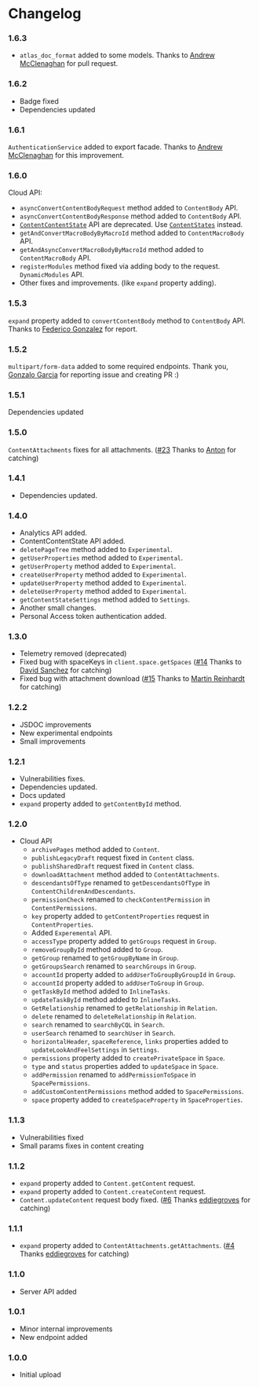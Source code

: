 # Changelog

### 1.6.3

- `atlas_doc_format` added to some models. Thanks to [Andrew McClenaghan](https://github.com/andymac4182) for pull request.

### 1.6.2

- Badge fixed
- Dependencies updated

### 1.6.1

`AuthenticationService` added to export facade. Thanks to [Andrew McClenaghan](https://github.com/andymac4182) for this improvement.

### 1.6.0

Cloud API:
  - `asyncConvertContentBodyRequest` method added to `ContentBody` API.
  - `asyncConvertContentBodyResponse` method added to `ContentBody` API.
  - [`ContentContentState`](https://github.com/MrRefactoring/confluence.js/blob/master/src/api/contentContentState.ts) API are deprecated. Use [`ContentStates`](https://github.com/MrRefactoring/confluence.js/blob/master/src/api/contentStates.ts) instead.
  - `getAndConvertMacroBodyByMacroId` method added to `ContentMacroBody` API.
  - `getAndAsyncConvertMacroBodyByMacroId` method added to `ContentMacroBody` API.
  - `registerModules` method fixed via adding body to the request. `DynamicModules` API.
  - Other fixes and improvements. (like `expand` property adding).

### 1.5.3

`expand` property added to `convertContentBody` method to `ContentBody` API. Thanks to [Federico Gonzalez](https://github.com/FedeG) for report.

### 1.5.2

`multipart/form-data` added to some required endpoints. Thank you, [Gonzalo Garcia](https://github.com/ggarcia24) for reporting issue and creating PR :)

### 1.5.1

Dependencies updated

### 1.5.0

`ContentAttachments` fixes for all attachments. ([#23](https://github.com/MrRefactoring/confluence.js/issues/23) Thanks to [Anton](https://github.com/tester22) for catching)

### 1.4.1

- Dependencies updated.

### 1.4.0

- Analytics API added.
- ContentContentState API added.
- `deletePageTree` method added to `Experimental`.
- `getUserProperties` method added to `Experimental`.
- `getUserProperty` method added to `Experimental`.
- `createUserProperty` method added to `Experimental`.
- `updateUserProperty` method added to `Experimental`.
- `deleteUserProperty` method added to `Experimental`.
- `getContentStateSettings` method added to `Settings`.
- Another small changes.
- Personal Access token authentication added.

### 1.3.0

- Telemetry removed (deprecated)
- Fixed bug with spaceKeys in `client.space.getSpaces` ([#14](https://github.com/MrRefactoring/confluence.js/issues/14) Thanks to [David Sanchez](https://github.com/emulienfou) for catching)
- Fixed bug with attachment download ([#15](https://github.com/MrRefactoring/confluence.js/issues/15) Thanks to [Martin Reinhardt](https://github.com/hypery2k) for catching)

### 1.2.2

- JSDOC improvements
- New experimental endpoints
- Small improvements

### 1.2.1

- Vulnerabilities fixes.
- Dependencies updated.
- Docs updated
- `expand` property added to `getContentById` method.

### 1.2.0

- Cloud API
  - `archivePages` method added to `Content`.
  - `publishLegacyDraft` request fixed in `Content` class.
  - `publishSharedDraft` request fixed in `Content` class.
  - `downloadAttachment` method added to `ContentAttachments`.
  - `descendantsOfType` renamed to `getDescendantsOfType` in `ContentChildrenAndDescendants`.
  - `permissionCheck` renamed to `checkContentPermission` in `ContentPermissions`.
  - `key` property added to `getContentProperties` request in `ContentProperties`.
  - Added `Experemental` API.
  - `accessType` property added to `getGroups` request in `Group`.
  - `removeGroupById` method added to `Group`.
  - `getGroup` renamed to `getGroupByName` in `Group`.
  - `getGroupsSearch` renamed to `searchGroups` in `Group`.
  - `accountId` property added to `addUserToGroupByGroupId` in `Group`.
  - `accountId` property added to `addUserToGroup` in `Group`.
  - `getTaskById` method added to `InlineTasks`.
  - `updateTaskById` method added to `InlineTasks`.
  - `GetRelationship` renamed to `getRelationship` in `Relation`.
  - `delete` renamed to `deleteRelationship` in `Relation`.
  - `search` renamed to `searchByCQL` in `Search`.
  - `userSearch` renamed to `searchUser` in `Search`.
  - `horizontalHeader`, `spaceReference`, `links` properties added to `updateLookAndFeelSettings` in `Settings`.
  - `permissions` property added to `createPrivateSpace` in `Space`.
  - `type` and `status` properties added to `updateSpace` in `Space`.
  - `addPermission` renamed to `addPermissionToSpace` in `SpacePermissions`.
  - `addCustomContentPermissions` method added to `SpacePermissions`.
  - `space` property added to `createSpaceProperty` in `SpaceProperties`.

### 1.1.3

- Vulnerabilities fixed
- Small params fixes in content creating

### 1.1.2

- `expand` property added to `Content.getContent` request.
- `expand` property added to `Content.createContent` request.
- `Content.updateContent` request body fixed. ([#6](https://github.com/MrRefactoring/confluence.js/issues/6) Thanks [eddiegroves](https://github.com/eddiegroves) for catching)

### 1.1.1

- `expand` property added to `ContentAttachments.getAttachments`. ([#4](https://github.com/MrRefactoring/confluence.js/issues/4) Thanks [eddiegroves](https://github.com/eddiegroves) for catching)

### 1.1.0

- Server API added

### 1.0.1

- Minor internal improvements
- New endpoint added

### 1.0.0

- Initial upload

